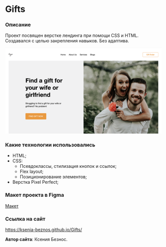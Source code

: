 # Gifts

### Описание
Проект посвящен верстке лендинга при помощи CSS и HTML. Создавался с целью закрепления навыков. Без адаптива.

![Главная страница](images/mainPage.png)

### **Какие технологии использовались**
* HTML;
*  CSS:
    - Псевдоклассы, стилизация кнопок и ссылок;
    - Flex layout;
    - Позиционирование элементов;
* Верстка Pixel Perfect;

### **Макет проекта в Figma**
[Макет](https://www.figma.com/file/f0oL1JWguWWlrnpP0YNI3c/Freebie---Gift-Store-Website-Template?type=design&node-id=0-1&mode=design&t=PymWfkGD3RoKkEje-0)

### **Ссылка на сайт**
https://ksenia-beznos.github.io/Gifts/

**Автор сайта**: Ксения Безнос.
